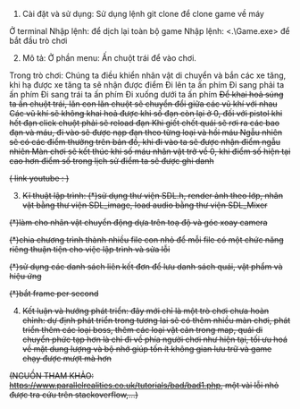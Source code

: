 1. Cài đặt và sử dụng:
Sử dụng lệnh git clone để clone game về máy

Ở terminal 
Nhập lệnh: <make> để dịch lại toàn bộ game
Nhập lệnh: <.\Game.exe> để bắt đầu trò chơi

2. Mô tả:
Ở phần menu:
Ấn chuột trái để vào chơi.

Trong trò chơi:
Chúng ta điều khiển nhân vật di chuyển và bắn các xe tăng, khi hạ được xe tăng ta sẽ nhận được điểm
Đi lên ta ấn phím <W>
Đi sang phải ta ấn phím <D>
Đi sang trái ta ấn phím <A>
Đi xuống dưới ta ấn phím <S>
Để khai hoả súng ta ấn chuột trái, lăn con lăn chuột sẽ chuyển đổi giữa các vũ khí với nhau
Các vũ khí sẽ không khai hoả được khi số đạn còn lại ở 0, đối với pistol khi hết đạn click chuột phải sẽ reload đạn
Khi giết chết quái sẽ rơi ra các bao đạn và máu, đi vào sẽ được nạp đạn theo từng loại và hồi máu
Ngẫu nhiên sẽ có các điểm thưởng trên bản đồ, khi đi vào ta sẽ được nhận điểm ngẫu nhiên
Màn chơi sẽ kết thúc khi số máu nhân vật trở về 0, khi điểm số hiện tại cao hơn điểm số trong lịch sử điểm ta sẽ được ghi danh

( link youtube : )

3. Kĩ thuật lập trình:
(*)sử dụng thư viện SDL.h, render ảnh theo lớp, nhân vật bằng thư viện SDL_image, load audio bằng thư viện SDL_Mixer

(*)làm cho nhân vật chuyển động dựa trên toạ độ và góc xoay camera

(*)chia chương trình thành nhiều file con nhỏ để mỗi file có một chức năng riêng thuận tiện cho việc lập trình và sửa lỗi

(*)sử dụng các danh sách liên kết đơn để lưu danh sách quái, vật phẩm và hiệu ứng

(*)bắt frame per second

4. Kết luận và hướng phát triển:
đây mới chỉ là một trò chơi chưa hoàn chỉnh:
dự định phát triển trong tương lai sẽ có thêm nhiều màn chơi, phát triển thêm các loại boss, thêm các loại vật cản trong map, quái di chuyển phức tạp hơn là chỉ đi về phía người chơi như hiện tại, tối ưu hoá về mặt dung lượng và bộ nhớ giúp tốn ít không gian lưu trữ và game chạy được mượt mà hơn

(NGUỒN THAM KHẢO: https://www.parallelrealities.co.uk/tutorials/bad/bad1.php, một vài lỗi nhỏ được tra cứu trên stackoverflow,...)